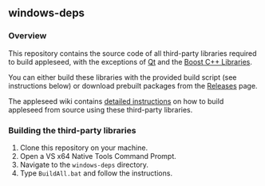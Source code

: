 ## windows-deps

### Overview

This repository contains the source code of all third-party libraries required to build appleseed, with the exceptions of [Qt](https://www.qt.io/) and the [Boost C++ Libraries](https://www.boost.org/).

You can either build these libraries with the provided build script (see instructions below) or download prebuilt packages from the [Releases](https://github.com/appleseedhq/windows-deps/releases) page.

The appleseed wiki contains [detailed instructions](https://github.com/appleseedhq/appleseed/wiki/Building-appleseed) on how to build appleseed from source using these third-party libraries.

### Building the third-party libraries

1. Clone this repository on your machine.
2. Open a VS x64 Native Tools Command Prompt.
3. Navigate to the `windows-deps` directory.
4. Type `BuildAll.bat` and follow the instructions.
